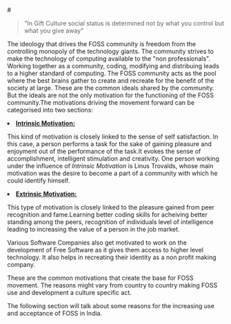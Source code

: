 #<blockquote>"In Gift Culture social status is determined not by what you control but what you give away"</blockquote>
<p>The ideology that drives the FOSS community is freedom from the controlling monopoly of the technology giants. The community strives to make the technology of computing available to the "non professionals". Working together as a community, coding, modifying and distribuing leads to a higher standard of computing. The FOSS community acts as the pool where the best brains gather to create and recreate for the benefit of the society at large. These are the common ideals shared by the community. But the ideals are not the only motivation for the functioning of the FOSS community.The motivations driving the movement forward can be categorised into two sections:</p>
<strong><li><u>Intrinsic Motivation:</u></li></strong>
<p> This kind of motivation is closely linked to the sense of self satisfaction. In this case, a person performs a task for the sake of gaining pleasure and enjoyment out of the performance of the task.It evokes the sense of accomplishment, intelligent stimulation and creativity. One person working under the influence of <em> Intrinsic Motivation</em> is Linus Trovalds, whose main motivation was the desire to become a part of a community with which he could identify himself.</p>

<strong><li><u>Extrinsic Motivation:</u></li></strong>

This type of motivation is closely linked to the pleasure gained from peer recognition and fame.Learning better coding skills for acheiving better standing among the peers, recognition of individuals level of intelligence leading to increasing the value of a person in the job market.</p>

<p>Various Software Companies also get motivated to work on the development of Free Software as it gives them access to higher level technology. It also helps in recreating their identity as a non profit making company.</p>

<p>These are the common motivations that create the base for FOSS movement. The reasons might vary from country to country making FOSS use and development a culture specific act.</p>
<p>The following section will talk about some reasons for the increasing use and acceptance of FOSS in India.</p>


